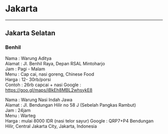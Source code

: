 # Jakarta

---

## Jakarta Selatan

### Benhil

Nama : Warung Aditya  
Alamat : Jl. Benhil Raya, Depan RSAL Mintoharjo  
Jam : Pagi - Malam  
Menu : Cap cai, nasi goreng, Chinese Food  
Harga : 12- 30rb/porsi  
Contoh : 26rb capcai + nasi
Google : https://goo.gl/maps/iBkEh8MBL2whsykE8  

Nama : Warung Nasi Indah Jawa  
Alamat : Jl. Bendungan Hilir no 58 J (Sebelah Pangkas Rambut)  
Jam : 24jam  
Menu : Warteg  
Harga : mulai 8000 IDR (nasi telor sayur)
Google : QRP7+P4 Bendungan Hilir, Central Jakarta City, Jakarta, Indonesia  
